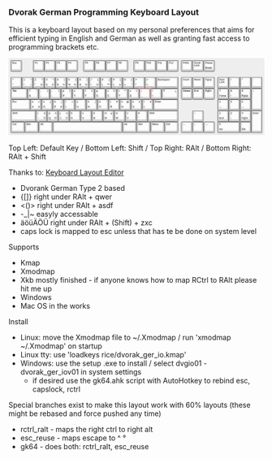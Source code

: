 ### Dvorak German Programming Keyboard Layout

This is a keyboard layout based on my personal preferences that aims for efficient typing in English and German as well as granting fast access to programming brackets etc.

![Layout Image](https://raw.githubusercontent.com/cinocode/dvorak_ger_io/master/img/layout.jpg)

Top Left: Default Key / Bottom Left: Shift / Top Right: RAlt / Bottom Right: RAlt + Shift

Thanks to: [Keyboard Layout Editor](http://www.keyboard-layout-editor.com)

- Dvorank German Type 2 based
- {[]} right under RAlt + qwer
- <()> right under RAlt + asdf
- -_|~ easyly accessable
- äöüÄÖÜ right under RAlt + (Shift) + zxc
- caps lock is mapped to esc unless that has te be done on system level

Supports
- Kmap
- Xmodmap
- Xkb mostly finished - if anyone knows how to map RCtrl to RAlt please hit me up
- Windows
- Mac OS in the works

Install
- Linux: move the Xmodmap file to ~/.Xmodmap / run 'xmodmap ~/.Xmodmap' on startup
- Linux tty: use 'loadkeys rice/dvorak_ger_io.kmap'
- Windows: use the setup .exe to install / select dvgio01 - dvorak_ger_iov01 in system settings
    - if desired use the gk64.ahk script with AutoHotkey to rebind esc, capslock, rctrl

Special branches exist to make this layout work with 60% layouts (these might be rebased and force pushed any time)
- rctrl_ralt - maps the right ctrl to right alt
- esc_reuse - maps escape to ^ °
- gk64 - does both: rctrl_ralt, esc_reuse
